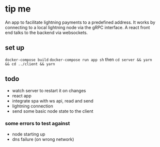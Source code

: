 # tip me

An app to facilitate lightning payments to a predefined address.
It works by connecting to a local lightning node via the gRPC interface. A react front end talks to the backend via websockets.

## set up

`docker-compose build`
`docker-compose run app sh` then `cd server && yarn && cd ../client && yarn`

## todo

- watch server to restart it on changes
- react app
- integrate spa with ws api, read and send
- lightning connection
- send some basic node state to the client

### some errors to test against

- node starting up
- dns failure (on wrong network)
